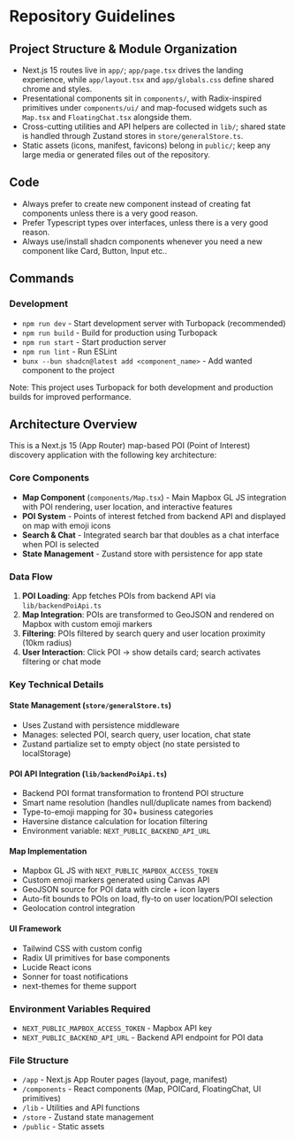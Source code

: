 # Repository Guidelines

## Project Structure & Module Organization
- Next.js 15 routes live in `app/`; `app/page.tsx` drives the landing experience, while `app/layout.tsx` and `app/globals.css` define shared chrome and styles.
- Presentational components sit in `components/`, with Radix-inspired primitives under `components/ui/` and map-focused widgets such as `Map.tsx` and `FloatingChat.tsx` alongside them.
- Cross-cutting utilities and API helpers are collected in `lib/`; shared state is handled through Zustand stores in `store/generalStore.ts`.
- Static assets (icons, manifest, favicons) belong in `public/`; keep any large media or generated files out of the repository.

## Code
- Always prefer to create new component instead of creating fat components unless there is a very good reason.
- Prefer Typescript types over interfaces, unless there is a very good reason.
- Always use/install shadcn components whenever you need a new component like Card, Button, Input etc..

## Commands

### Development
- `npm run dev` - Start development server with Turbopack (recommended)
- `npm run build` - Build for production using Turbopack
- `npm run start` - Start production server
- `npm run lint` - Run ESLint
- `bunx --bun shadcn@latest add <component_name>` - Add wanted component to the project

Note: This project uses Turbopack for both development and production builds for improved performance.

## Architecture Overview

This is a Next.js 15 (App Router) map-based POI (Point of Interest) discovery application with the following key architecture:

### Core Components
- **Map Component** (`components/Map.tsx`) - Main Mapbox GL JS integration with POI rendering, user location, and interactive features
- **POI System** - Points of interest fetched from backend API and displayed on map with emoji icons
- **Search & Chat** - Integrated search bar that doubles as a chat interface when POI is selected
- **State Management** - Zustand store with persistence for app state

### Data Flow
1. **POI Loading**: App fetches POIs from backend API via `lib/backendPoiApi.ts`
2. **Map Integration**: POIs are transformed to GeoJSON and rendered on Mapbox with custom emoji markers
3. **Filtering**: POIs filtered by search query and user location proximity (10km radius)
4. **User Interaction**: Click POI → show details card; search activates filtering or chat mode

### Key Technical Details

#### State Management (`store/generalStore.ts`)
- Uses Zustand with persistence middleware
- Manages: selected POI, search query, user location, chat state
- Zustand partialize set to empty object (no state persisted to localStorage)

#### POI API Integration (`lib/backendPoiApi.ts`)
- Backend POI format transformation to frontend POI structure
- Smart name resolution (handles null/duplicate names from backend)
- Type-to-emoji mapping for 30+ business categories
- Haversine distance calculation for location filtering
- Environment variable: `NEXT_PUBLIC_BACKEND_API_URL`

#### Map Implementation
- Mapbox GL JS with `NEXT_PUBLIC_MAPBOX_ACCESS_TOKEN`
- Custom emoji markers generated using Canvas API
- GeoJSON source for POI data with circle + icon layers
- Auto-fit bounds to POIs on load, fly-to on user location/POI selection
- Geolocation control integration

#### UI Framework
- Tailwind CSS with custom config
- Radix UI primitives for base components
- Lucide React icons
- Sonner for toast notifications
- next-themes for theme support

### Environment Variables Required
- `NEXT_PUBLIC_MAPBOX_ACCESS_TOKEN` - Mapbox API key
- `NEXT_PUBLIC_BACKEND_API_URL` - Backend API endpoint for POI data

### File Structure
- `/app` - Next.js App Router pages (layout, page, manifest)
- `/components` - React components (Map, POICard, FloatingChat, UI primitives)
- `/lib` - Utilities and API functions
- `/store` - Zustand state management
- `/public` - Static assets